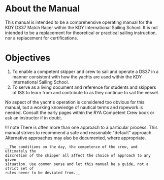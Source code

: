 # About the Manual

This manual is intended to be a comprehensive operating manual for the KDY DS37
Match Racer within the KDY International Sailing School. It is not intended to
be a replacement for theoretical or practical sailing instruction, nor a
replacement for certifications.

# Objectives

1. To enable a competent skipper and crew to sail and operate a DS37 in a
   manner consistent with how the yachts are used within the KDY International
   Sailing School. 
2. To serve as a living document and reference for students and skippers of ISS
   to learn from and contribute to as they continue to sail the vessel.

No aspect of the yacht's operation is considered too obvious for this manual,
but a working knowledge of nautical terms and ropework is needed. Consult the
early pages within the RYA Competent Crew book or ask an instructor if in
doubt.

!!! note
    There is often more than one approach to a particular process. This manual
    strives to recommend a safe and reasonable "default" approach. Alternative
    approaches may also be documented, where appropriate.

    __The conditions on the day, the competence of the crew, and ultimately the
    discretion of the skipper all affect the choice of approach to any given
    situation. Use common sense and let this manual be a guide, not a strict set of
    rules never to be deviated from.__
